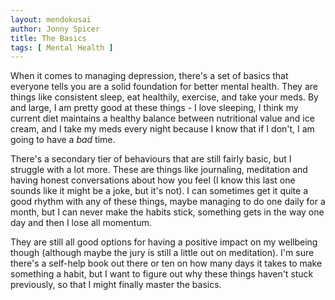```yaml
---
layout: mendokusai
author: Jonny Spicer
title: The Basics
tags: [ Mental Health ]
---
```

When it comes to managing depression, there's a set of basics that everyone tells you are a solid foundation for better mental health. They are things like consistent sleep, eat
healthily, exercise, and take your meds. By and large, I am pretty good at these things - I love sleeping, I think my current diet maintains a healthy balance between nutritional
value and ice cream, and I take my meds every night because I know that if I don't, I am going to have a *bad* time.

There's a secondary tier of behaviours that are still fairly basic, but I struggle with a lot more. These are things like journaling, meditation and having honest conversations about
how you feel (I know this last one sounds like it might be a joke, but it's not). I can sometimes get it quite a good rhythm with any of these things, maybe managing to do one daily
for a month, but I can never make the habits stick, something gets in the way one day and then I lose all momentum.

They are still all good options for having a positive impact on my wellbeing though (although maybe the jury is still a little out on meditation). I'm sure there's a self-help book
out there or ten on how many days it takes to make something a habit, but I want to figure out why these things haven't stuck previously, so that I might finally master the basics.
